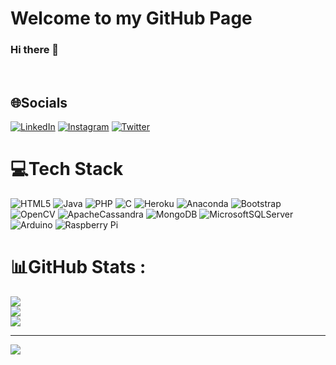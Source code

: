 # Welcome to my GitHub Page
### Hi there 👋

<!--
**AKASH-L-M/AKASH-L-M** is a ✨ _special_ ✨ repository because its `README.md` (this file) appears on your GitHub profile.

Here are some ideas to get you started:

- 🔭 I’m currently working on ...
- 🌱 I’m currently learning ...
- 👯 I’m looking to collaborate on ...
- 🤔 I’m looking for help with ...
- 💬 Ask me about ...
- 📫 How to reach me: ...
- 😄 Pronouns: ...
- ⚡ Fun fact: ...
-->
<!-- <a href="URL_REDIRECT" target="blank">PortFolio<img align="center" src="URL_TO_YOUR_IMAGE" height="100" /></a><br> 
[![Top Langs](https://github-readme-stats.vercel.app/api/top-langs/?username=akash-l-m&layout=compact&show_icons=true&theme=radical)](https://github.com/anuraghazra/github-readme-stats) -->

<br>
<!--
![java](https://user-images.githubusercontent.com/91725049/161993698-b391f69a-9b8f-438d-90c5-aaeabab791bf.png)
-->

## 🌐Socials
[![LinkedIn](https://img.shields.io/badge/LinkedIn-%230077B5.svg?logo=linkedin&logoColor=white)](https://linkedin.com/in/https://www.linkedin.com/in/akash-l-m-19baa820a/) 
[![Instagram](https://img.shields.io/badge/Instagram-%23E4405F.svg?logo=Instagram&logoColor=white)](https://instagram.com/https://www.instagram.com/akash_l_m/) [![Twitter](https://img.shields.io/badge/Twitter-%231DA1F2.svg?logo=Twitter&logoColor=white)](https://twitter.com/[![LinkedIn](https://img.shields.io/badge/LinkedIn-%230077B5.svg?logo=linkedin&logoColor=white)](https://linkedin.com/in/https://www.linkedin.com/in/akash-l-m-19baa820a/)) 

# 💻Tech Stack
![HTML5](https://img.shields.io/badge/html5-%23E34F26.svg?style=for-the-badge&logo=html5&logoColor=white) ![Java](https://img.shields.io/badge/java-%23ED8B00.svg?style=for-the-badge&logo=java&logoColor=white) ![PHP](https://img.shields.io/badge/php-%23777BB4.svg?style=for-the-badge&logo=php&logoColor=white) ![C](https://img.shields.io/badge/c-%2300599C.svg?style=for-the-badge&logo=c&logoColor=white) ![Heroku](https://img.shields.io/badge/heroku-%23430098.svg?style=for-the-badge&logo=heroku&logoColor=white) ![Anaconda](https://img.shields.io/badge/Anaconda-%2344A833.svg?style=for-the-badge&logo=anaconda&logoColor=white) ![Bootstrap](https://img.shields.io/badge/bootstrap-%23563D7C.svg?style=for-the-badge&logo=bootstrap&logoColor=white) ![OpenCV](https://img.shields.io/badge/opencv-%23white.svg?style=for-the-badge&logo=opencv&logoColor=white) ![ApacheCassandra](https://img.shields.io/badge/cassandra-%231287B1.svg?style=for-the-badge&logo=apache-cassandra&logoColor=white) ![MongoDB](https://img.shields.io/badge/MongoDB-%234ea94b.svg?style=for-the-badge&logo=mongodb&logoColor=white) ![MicrosoftSQLServer](https://img.shields.io/badge/Microsoft%20SQL%20Sever-CC2927?style=for-the-badge&logo=microsoft%20sql%20server&logoColor=white) ![Arduino](https://img.shields.io/badge/-Arduino-00979D?style=for-the-badge&logo=Arduino&logoColor=white) ![Raspberry Pi](https://img.shields.io/badge/-RaspberryPi-C51A4A?style=for-the-badge&logo=Raspberry-Pi)
# 📊GitHub Stats :
![](https://github-readme-stats.vercel.app/api?username=AKASH-L-M&theme=highcontrast&hide_border=false&include_all_commits=false&count_private=false)<br/>
![](https://github-readme-streak-stats.herokuapp.com/?user=AKASH-L-M&theme=highcontrast&hide_border=false)<br/>
![](https://github-readme-stats.vercel.app/api/top-langs/?username=AKASH-L-M&theme=highcontrast&hide_border=false&include_all_commits=false&count_private=false&layout=compact)

---
<!-- [![](https://visitcount.itsvg.in/api?id=AKASH-L-M&icon=9&color=9)](https://visitcount.itsvg.in)-->
[![](https://visitcount.itsvg.in/api?id=AKASH-L-M&label=Profile%20Views&color=2&icon=5&pretty=true)](https://visitcount.itsvg.in)

